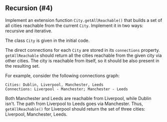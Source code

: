 ## Recursion (#4)

Implement an extension function `City.getAllReachable()` that builds
a set of all cities reachable from the current `City`.
Implement it in two ways: recursive and iterative.

The class `City` is given in the initial code.

The direct connections for each `City` are stored in its `connections` property.
`getAllReachable` should return all the cities reachable from the given city via
other cities. The city is reachable from itself, so it should be also present
in the resulting set.

For example, consider the following connections graph:

```text
Cities: Dublin, Liverpool, Manchester, Leeds
Connections: Liverpool - Manchester; Manchester - Leeds
```

Both Manchester and Leeds are reachable from Liverpool, while Dublin isn't. The
path from Liverpool to Leeds goes via Manchester. Thus, `getAllReachable()` for
Liverpool should return the set of three cities: Liverpool, Manchester, Leeds.